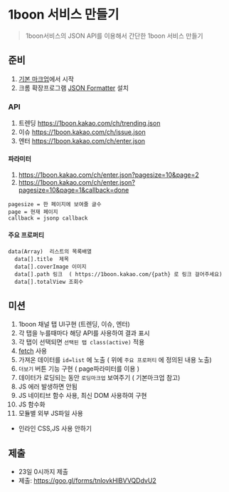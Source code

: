 # 1boon 서비스 만들기

> 1boon서비스의 JSON API를 이용해서 간단한 1boon 서비스 만들기 


## 준비

1. [기본 마크업](./assets/test1-base.html)에서 시작
1. 크롬 확장프로그램 [JSON Formatter](https://chrome.google.com/webstore/detail/json-formatter/bcjindcccaagfpapjjmafapmmgkkhgoa) 설치


### API

1. 트렌딩 https://1boon.kakao.com/ch/trending.json
1. 이슈 https://1boon.kakao.com/ch/issue.json
1. 엔터 https://1boon.kakao.com/ch/enter.json

#### 파라미터

1. https://1boon.kakao.com/ch/enter.json?pagesize=10&page=2  
1. https://1boon.kakao.com/ch/enter.json?pagesize=10&page=1&callback=done  

```
pagesize = 한 페이지에 보여줄 글수 
page = 현재 페이지
callback = jsonp callback
```

#### 주요 프로퍼티 
```
data(Array)  리스트의 목록배열
  data[].title  제목
  data[].coverImage 이미지
  data[].path 링크  ( https://1boon.kakao.com/{path} 로 링크 걸어주세요)
  data[].totalView 조회수
```


## 미션
 
1. 1boon 채널 탭 UI구현 (트렌딩, 이슈, 엔터)
1. 각 탭을 누를때마다 해당 API를 사용하여  결과 표시
1. 각 탭이 선택되면 `선택된 탭 class(active)` 적용 
1. [fetch](http://begin.js.org/ajax/fetch.html) 사용 
1. 가져온 데이터를 `id=list` 에 노출  ( 위에 `주요 프로퍼티` 에 정의된 내용 노출)
1. `더보기` 버튼 기능 구현 ( page파라미터를 이용 )
1. 데이터가 로딩되는 동안 `로딩마크업` 보여주기 ( 기본마크업 참고)
1. JS 에러 발생하면 안됨
1. JS 네이티브 함수 사용, 최신 DOM 사용하여 구현
1. JS 함수화
1. 모듈별 외부 JS파일 사용
  * 인라인 CSS,JS 사용 안하기

## 제출

* 23일 0시까지 제출 
* 제출:  https://goo.gl/forms/tnlovkHlBVVQDdvU2
